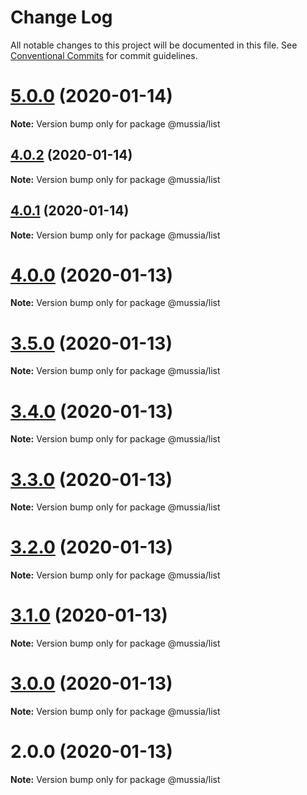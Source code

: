 # Change Log

All notable changes to this project will be documented in this file.
See [Conventional Commits](https://conventionalcommits.org) for commit guidelines.

# [5.0.0](https://github.com/yurikrupnik/mussia3/compare/@mussia/list@4.0.2...@mussia/list@5.0.0) (2020-01-14)

**Note:** Version bump only for package @mussia/list





## [4.0.2](https://github.com/yurikrupnik/mussia3/compare/@mussia/list@4.0.1...@mussia/list@4.0.2) (2020-01-14)

**Note:** Version bump only for package @mussia/list





## [4.0.1](https://github.com/yurikrupnik/mussia3/compare/@mussia/list@4.0.0...@mussia/list@4.0.1) (2020-01-14)

**Note:** Version bump only for package @mussia/list





# [4.0.0](https://github.com/yurikrupnik/mussia3/compare/@mussia/list@3.5.0...@mussia/list@4.0.0) (2020-01-13)

**Note:** Version bump only for package @mussia/list





# [3.5.0](https://github.com/yurikrupnik/mussia3/compare/@mussia/list@3.4.0...@mussia/list@3.5.0) (2020-01-13)

**Note:** Version bump only for package @mussia/list





# [3.4.0](https://github.com/yurikrupnik/mussia3/compare/@mussia/list@3.3.0...@mussia/list@3.4.0) (2020-01-13)

**Note:** Version bump only for package @mussia/list





# [3.3.0](https://github.com/yurikrupnik/mussia3/compare/@mussia/list@3.2.0...@mussia/list@3.3.0) (2020-01-13)

**Note:** Version bump only for package @mussia/list





# [3.2.0](https://github.com/yurikrupnik/mussia3/compare/@mussia/list@3.1.0...@mussia/list@3.2.0) (2020-01-13)

**Note:** Version bump only for package @mussia/list





# [3.1.0](https://github.com/yurikrupnik/mussia3/compare/@mussia/list@3.0.0...@mussia/list@3.1.0) (2020-01-13)

**Note:** Version bump only for package @mussia/list





# [3.0.0](https://github.com/yurikrupnik/mussia3/compare/@mussia/list@2.0.0...@mussia/list@3.0.0) (2020-01-13)

**Note:** Version bump only for package @mussia/list





# 2.0.0 (2020-01-13)

**Note:** Version bump only for package @mussia/list
